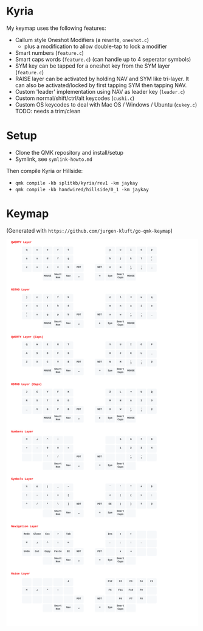 # Kyria

My keymap uses the following features:
- Callum style Oneshot Modifiers (a rewrite, `oneshot.c`)
  - plus a modification to allow double-tap to lock a modifier
- Smart numbers (`feature.c`)
- Smart caps words (`feature.c`) (can handle up to 4 seperator symbols)
- SYM key can be tapped for a oneshot key from the SYM layer (`feature.c`)
- RAISE layer can be activated by holding NAV and SYM like tri-layer.
  It can also be activated/locked by first tapping SYM then tapping NAV.
- Custom 'leader' implementation using NAV as leader key (`leader.c`)
- Custom normal/shift/ctrl/alt keycodes (`cushi.c`)
- Custom OS keycodes to deal with Mac OS / Windows / Ubuntu (`cukey.c`)
  TODO: needs a trim/clean

# Setup

- Clone the QMK repository and install/setup
- Symlink, see `symlink-howto.md`

Then compile Kyria or Hillside:

- `qmk compile -kb splitkb/kyria/rev1 -km jaykay`
- `qmk compile -kb handwired/hillside/0_1 -km jaykay`

# Keymap

(Generated with `https://github.com/jurgen-kluft/go-qmk-keymap`)

![](keymap.svg)
